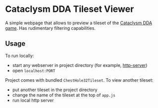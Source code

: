 Cataclysm DDA Tileset Viewer
============================

A simple webpage that allows to preview a tileset of
the [Cataclysm DDA game](https://github.com/CleverRaven/Cataclysm-DDA).
Has rudimentary filtering capabilities.


Usage
-----

To run locally:
* start any webserver in project directory
(for example, [http-server](https://www.npmjs.com/package/http-server))
* open `localhost:PORT`

Project comes with bundled `ChestHole32Tileset`.
To view another tileset:
* put another tileset in the project directory
* change the name of the tileset at the top of `app.js`
* run local http server
